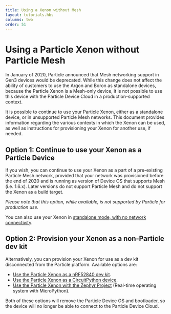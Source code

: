 ```yaml
---
title: Using a Xenon without Mesh
layout: tutorials.hbs
columns: two
order: 51
---
```


# Using a Particle Xenon without Particle Mesh

In January of 2020, Particle announced that Mesh networking support in Gen3 devices would be deprecated. While this change does not affect the ability of customers to use the Argon and Boron as standalone devices, because the Particle Xenon is a Mesh-only device, it is not possible to use this device with the Particle Device Cloud in a production-supported context.

It is possible to continue to use your Particle Xenon, either as a standalone device, or in unsupported Particle Mesh networks. This document provides information regarding the various contexts in which the Xenon can be used, as well as instructions for provisioning your Xenon for another use, if needed.

## Option 1: Continue to use your Xenon as a Particle Device

If you wish, you can continue to use your Xenon as a part of a pre-existing Particle Mesh network, provided that your network was provisioned before the end of 2020 and is running as version of Device OS that supports Mesh (i.e. 1.6.x). Later versions do not support Particle Mesh and do not support the Xenon as a build target.

*_Please note that this option, while available, is not supported by Particle for production use._*

You can also use your Xenon in [standalone mode, with no network connectivity](/support/particle-devices-faq/xenon-standalone/#set-the-system_mode).

## Option 2: Provision your Xenon as a non-Particle dev kit

Alternatively, you can provision your Xenon for use as a dev kit disconnected from the Particle platform. Available options are:

- [Use the Particle Xenon as a nRF52840 dev kit](https://github.com/particle-iot/app-notes/tree/master/AN008-Xenon-Nordic-SDK).
- [Use the Particle Xenon as a CircuitPython device](/tutorials/learn-more/xenon-circuit-python/).
- [Use the Particle Xenon with the Zephyr Project](https://docs.zephyrproject.org/latest/boards/arm/particle_xenon/doc/index.html) (Real-time operating system with MicroPython).

Both of these options will remove the Particle Device OS and bootloader, so the device will no longer be able to connect to the Particle Device Cloud.


